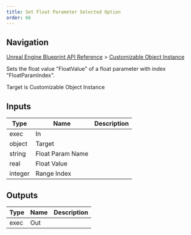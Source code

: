 ```yaml
---
title: Set Float Parameter Selected Option
order: 66
---
```

## Navigation

[Unreal Engine Blueprint API Reference](https://dev.epicgames.com/documentation/en-us/unreal-engine/BlueprintAPI) > [Customizable Object Instance](https://dev.epicgames.com/documentation/en-us/unreal-engine/BlueprintAPI/CustomizableObjectInstance)

Sets the float value "FloatValue" of a float parameter with index "FloatParamIndex".

Target is Customizable Object Instance

## Inputs

| Type | Name | Description |
| --- | --- | --- |
| exec | In |  |
| object | Target |  |
| string | Float Param Name |  |
| real | Float Value |  |
| integer | Range Index |  |

## Outputs

| Type | Name | Description |
| --- | --- | --- |
| exec | Out |  |
